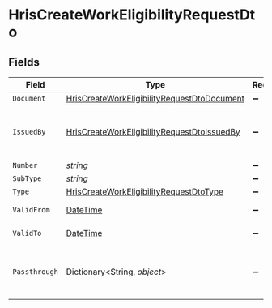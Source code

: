 # HrisCreateWorkEligibilityRequestDto


## Fields

| Field                                                                                                                 | Type                                                                                                                  | Required                                                                                                              | Description                                                                                                           | Example                                                                                                               |
| --------------------------------------------------------------------------------------------------------------------- | --------------------------------------------------------------------------------------------------------------------- | --------------------------------------------------------------------------------------------------------------------- | --------------------------------------------------------------------------------------------------------------------- | --------------------------------------------------------------------------------------------------------------------- |
| `Document`                                                                                                            | [HrisCreateWorkEligibilityRequestDtoDocument](../../Models/Components/HrisCreateWorkEligibilityRequestDtoDocument.md) | :heavy_minus_sign:                                                                                                    | N/A                                                                                                                   |                                                                                                                       |
| `IssuedBy`                                                                                                            | [HrisCreateWorkEligibilityRequestDtoIssuedBy](../../Models/Components/HrisCreateWorkEligibilityRequestDtoIssuedBy.md) | :heavy_minus_sign:                                                                                                    | The country code of the issued by authority                                                                           |                                                                                                                       |
| `Number`                                                                                                              | *string*                                                                                                              | :heavy_minus_sign:                                                                                                    | N/A                                                                                                                   | 1234567890                                                                                                            |
| `SubType`                                                                                                             | *string*                                                                                                              | :heavy_minus_sign:                                                                                                    | N/A                                                                                                                   | H1B                                                                                                                   |
| `Type`                                                                                                                | [HrisCreateWorkEligibilityRequestDtoType](../../Models/Components/HrisCreateWorkEligibilityRequestDtoType.md)         | :heavy_minus_sign:                                                                                                    | N/A                                                                                                                   | visa                                                                                                                  |
| `ValidFrom`                                                                                                           | [DateTime](https://learn.microsoft.com/en-us/dotnet/api/system.datetime?view=net-5.0)                                 | :heavy_minus_sign:                                                                                                    | N/A                                                                                                                   | 2021-01-01T00:00:00.000Z                                                                                              |
| `ValidTo`                                                                                                             | [DateTime](https://learn.microsoft.com/en-us/dotnet/api/system.datetime?view=net-5.0)                                 | :heavy_minus_sign:                                                                                                    | N/A                                                                                                                   | 2021-01-01T00:00:00.000Z                                                                                              |
| `Passthrough`                                                                                                         | Dictionary<String, *object*>                                                                                          | :heavy_minus_sign:                                                                                                    | Value to pass through to the provider                                                                                 | {<br/>"other_known_names": "John Doe"<br/>}                                                                           |